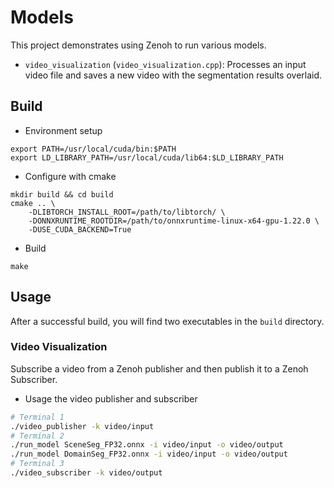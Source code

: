 # Models

This project demonstrates using Zenoh to run various models.

- `video_visualization` (`video_visualization.cpp`): Processes an input video file and saves a new video with the segmentation results overlaid.

## Build

- Environment setup

```shell
export PATH=/usr/local/cuda/bin:$PATH
export LD_LIBRARY_PATH=/usr/local/cuda/lib64:$LD_LIBRARY_PATH
```

- Configure with cmake

```shell
mkdir build && cd build
cmake .. \
    -DLIBTORCH_INSTALL_ROOT=/path/to/libtorch/ \
    -DONNXRUNTIME_ROOTDIR=/path/to/onnxruntime-linux-x64-gpu-1.22.0 \
    -DUSE_CUDA_BACKEND=True
```

- Build

```shell
make
```

## Usage

After a successful build, you will find two executables in the `build` directory.

### Video Visualization

Subscribe a video from a Zenoh publisher and then publish it to a Zenoh Subscriber.

- Usage the video publisher and subscriber

```bash
# Terminal 1
./video_publisher -k video/input
# Terminal 2
./run_model SceneSeg_FP32.onnx -i video/input -o video/output
./run_model DomainSeg_FP32.onnx -i video/input -o video/output
# Terminal 3
./video_subscriber -k video/output
```
